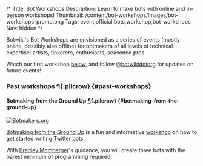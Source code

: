 /*
Title: Bot Workshops 
Description: Learn to make bots with online and in-person workshops!
Thumbnail: /content/bot-workshops/images/bot-workshops-promo.png
Tags: event,official,bots,workshop,bot-workshops
Nav: hidden
*/

Botwiki's Bot Workshops are envisioned as a series of events (mostly online, possibly also offline) for botmakers of all levels of technical expertise: artists, tinkerers, enthusiasts, seasoned pros.

Watch our first workshop [below](#botmaking-from-the-ground-up), and follow [@botwikidotorg](https://twitter.com/botwikidotorg) for updates on future events!


<!--
### Upcoming workshops [¶](#upcoming-workshops){.pilcrow} {#upcoming-workshops}
-->


### Past workshops [¶](#past-workshops){.pilcrow} {#past-workshops}

#### Botmaking from the Ground Up [¶](#botmaking-from-the-ground-up){.pilcrow} {#botmaking-from-the-ground-up}

[![Botmakers.org](/content/bot-workshops/images/bots-are-cool.png)](/bot-workshops/botmaking-from-the-ground-up)

[Botmaking from the Ground Up](/bot-workshops/botmaking-from-the-ground-up) is a fun and informative [workshop](/bot-workshops/) on how to get started writing Twitter bots.

With [Bradley Momberger](https://twitter.com/air_hadoken)'s guidance, you will create three bots with the barest minimum of programming required.



